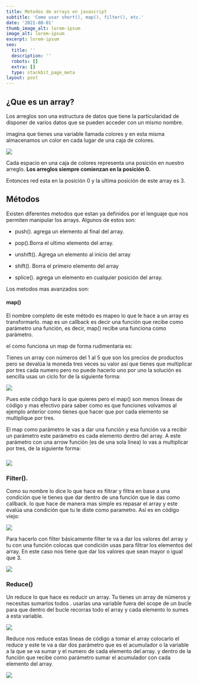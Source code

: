 ```yaml
---
title: Metodos de arrays en javascript
subtitle: 'Como usar short(), map(), filter(), etc.'
date: '2021-08-01'
thumb_image_alt: lorem-ipsum
image_alt: lorem-ipsum
excerpt: lorem-ipsum
seo:
  title: ''
  description: ''
  robots: []
  extra: []
  type: stackbit_page_meta
layout: post
---
```

## ¿Que es un array?

Los arreglos son una estructura de datos que tiene la particularidad de disponer de varios datos que se pueden acceder con un mismo nombre.

imagina que tienes una variable llamada  colores y en esta misma almacenamos un color en cada lugar de una caja de colores.

![](/images/code.png)

Cada espacio en una caja de colores representa una posición en nuestro arreglo. **Los arreglos siempre comienzan en la posición 0.**

Entonces red esta en la posición 0 y la ultima posición de este array es 3.

## Métodos

Existen diferentes metodos que estan ya definidos por el lenguaje que nos permiten manipular los arrays. Algunos de estos son:

*   push(). agrega un elemento al final del array.

*   pop().Borra el ultimo elemento del array.

*   unshift(). Agrega un elemento al inicio del array

*   shift(). Borra el primero elemento del array

*   splice(). agrega un elemento en cualquier posición del array.

Los metodos mas avanzados son:

#### map()

El nombre completo de este método es mapeo lo que le hace a un array es transformarlo. map es un callback es decir una función que recibe como parámetro una función, es decir, map() recibe una funciona como parámetro.

el como funciona un map de forma rudimentaria es:

Tienes un array con números del 1 al 5 que son los precios de productos pero se devalúa la moneda tres veces su valor asi que tienes que multiplicar por tres cada numero pero no puede hacerlo uno por uno la solución es sencilla usas un ciclo for de la siguiente forma:

![](/images/caring-saturn.png)

Pues este código hará lo que quieres pero el map() son menos lineas de código y mas efectivo para saber como es que funciones volvamos al ejemplo anterior como tienes que hacer que por cada elemento se multiplique por tres.

El map como parámetro le vas a dar una función y esa función  va a recibir un parámetro este parámetro es cada elemento dentro del array. A este parámetro con una arrow función (es de una sola linea) lo vas a multiplicar por tres, de la siguiente forma:

### ![](/images/code\(3\).png)

### Filter().

Como su nombre lo dice lo que hace es filtrar y filtra en base a una condición que le tienes que dar dentro de una función que le das como callback. lo que hace de manera mas simple es repasar el array y este evalúa una condición que tu le diste como parametro. Así es en código viejo:

![](/images/code\(4\).png)

Para hacerlo con filter básicamente filter te va a dar los valores del array y tu con una función colocas que condición usas para filtrar los elementos del array. En este caso nos tiene que dar los valores que sean mayor o igual que 3.

![](/images/code\(5\).png)

### Reduce()

Un reduce lo que hace es reducir un array. Tu tienes un array de números y necesitas sumarlos todos . usarías una variable fuera del scope de un bucle para que dentro del bucle recorras todo el array y cada elemento lo sumes a esta variable.

![](/images/code\(6\).png)

Reduce nos reduce estas lineas de código a tomar el array colocarlo el reduce y este te va a dar dos parámetro que es el acumulador o la variable a la que se va sumar y el numero de cada elemento del array. y dentro de la función que recibe como parámetro sumar el acumulador con cada elemento del array.

![](/images/code\(7\).png)

